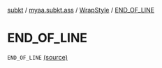 [subkt](../../index.md) / [myaa.subkt.ass](../index.md) / [WrapStyle](index.md) / [END_OF_LINE](./-e-n-d_-o-f_-l-i-n-e.md)

# END_OF_LINE

`END_OF_LINE` [(source)](https://github.com/Myaamori/SubKt/blob/0.1.12/src/main/kotlin/myaa/subkt/ass/parser.kt#L740)